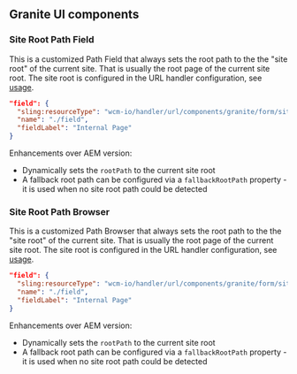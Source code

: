 ## Granite UI components


### Site Root Path Field

This is a customized Path Field that always sets the root path to the the "site root" of the current site. That is usually the root page of the current site root. The site root is configured in the URL handler configuration, see [usage][usage].

```json
"field": {
  "sling:resourceType": "wcm-io/handler/url/components/granite/form/siteRootPathField",
  "name": "./field",
  "fieldLabel": "Internal Page"
}
```

Enhancements over AEM version:

* Dynamically sets the `rootPath` to the current site root
* A fallback root path can be configured via a `fallbackRootPath` property - it is used when no site root path could be detected


### Site Root Path Browser

This is a customized Path Browser that always sets the root path to the the "site root" of the current site. That is usually the root page of the current site root. The site root is configured in the URL handler configuration, see [usage][usage].

```json
"field": {
  "sling:resourceType": "wcm-io/handler/url/components/granite/form/siteRootPathBrowser",
  "name": "./field",
  "fieldLabel": "Internal Page"
}
```

Enhancements over AEM version:

* Dynamically sets the `rootPath` to the current site root
* A fallback root path can be configured via a `fallbackRootPath` property - it is used when no site root path could be detected



[usage]: usage.html
